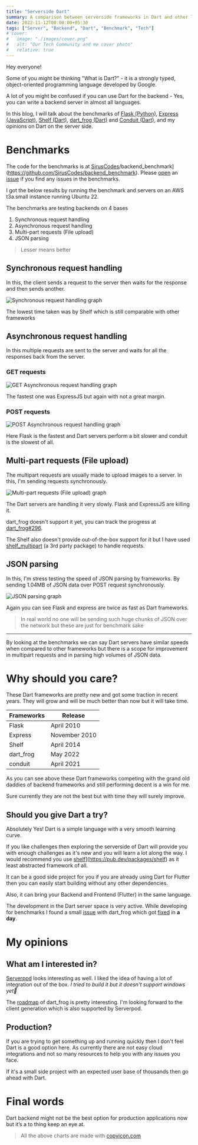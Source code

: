 ```yaml
---
title: "Serverside Dart"
summary: A comparison between serverside frameworks in Dart and other languages
date: 2022-11-12T00:00:00+05:30
tags: ["Server", "Backend", "Dart", "Benchmark", "Tech"]
# cover:
#   image: "./images/cover.png"
#   alt: "Our Tech Community and me cover photo"
#   relative: true
---
```


Hey everyone!

Some of you might be thinking "What is Dart?" - it is a strongly typed, object-oriented programming language developed by Google.

A lot of you might be confused if you can use Dart for the backend - Yes, you can write a backend server in almost all languages.

In this blog, I will talk about the benchmarks of [Flask (Python)](https://flask.palletsprojects.com/en/2.2.x/), [Express (JavaScript)](https://expressjs.com/), [Shelf (Dart)](https://pub.dev/packages/shelf), [dart_frog (Dart)](https://dartfrog.vgv.dev/) and [Conduit (Dart)](https://j4qfrost.gitbook.io/conduit/), and my opinions on Dart on the server side.

# Benchmarks

The code for the benchmarks is at [SirusCodes](https://github.com/SirusCodes/backend_benchmark)/backend_benchmark](https://github.com/SirusCodes/backend_benchmark). Please [open](https://github.com/SirusCodes/backend_benchmark/issues/new) an [issue](https://github.com/SirusCodes/backend_benchmark/issues/new) if you find any issues in the benchmarks.

I got the below results by running the benchmark and servers on an AWS t3a.small instance running Ubuntu 22.

The benchmarks are testing backends on 4 bases

1. Synchronous request handling
2. Asynchronous request handling
3. Multi-part requests (File upload)
4. JSON parsing

> Lesser means better

## Synchronous request handling

In this, the client sends a request to the server then waits for the response and then sends another.

![Synchronous request handling graph](images/benchmarks/sync.svg)

The lowest time taken was by Shelf which is still comparable with other frameworks

## Asynchronous request handling

In this multiple requests are sent to the server and waits for all the responses back from the server.

### GET requests

![GET Asynchronous request handling graph](images/benchmarks/async-get.svg)

The fastest one was ExpressJS but again with not a great margin.

### POST requests

![POST Asynchronous request handling graph](images/benchmarks/async-post.svg)

Here Flask is the fastest and Dart servers perform a bit slower and conduit is the slowest of all.

## Multi-part requests (File upload)

The multipart requests are usually made to upload images to a server. In this, I'm sending requests synchronously.

![Multi-part requests (File upload) graph](images/benchmarks/multipart.svg)

The Dart servers are handling it very slowly. Flask and ExpressJS are killing it.

dart_frog doesn't support it yet, you can track the progress at [dart_frog#296](https://github.com/VeryGoodOpenSource/dart_frog/issues/296).

The Shelf also doesn't provide out-of-the-box support for it but I have used [shelf_multipart](https://pub.dev/packages/shelf_multipart) (a 3rd party package) to handle requests.

## JSON parsing

In this, I'm stress testing the speed of JSON parsing by frameworks. By sending 1.04MB of JSON data over POST request synchronously.

![JSON parsing graph](images/benchmarks/json.svg)

Again you can see Flask and express are twice as fast as Dart frameworks.

> In real world no one will be sending such huge chunks of JSON over the network but these are just for benchmark sake

---

By looking at the benchmarks we can say Dart servers have similar speeds when compared to other frameworks but there is a scope for improvement in multipart requests and in parsing high volumes of JSON data.

# Why should you care?

These Dart frameworks are pretty new and got some traction in recent years. They will grow and will be much better than now but it will take time.

| Frameworks | Release       |
| ---------- | ------------- |
| Flask      | April 2010    |
| Express    | November 2010 |
| Shelf      | April 2014    |
| dart_frog  | May 2022      |
| conduit    | April 2021    |

As you can see above these Dart frameworks competing with the grand old daddies of backend frameworks and still performing decent is a win for me.

Sure currently they are not the best but with time they will surely improve.

## Should you give Dart a try?

Absolutely Yes! Dart is a simple language with a very smooth learning curve.

If you like challenges then exploring the serverside of Dart will provide you with enough challenges as it's new and you will learn a lot along the way. I would recommend you use [shelf](https://pub.dev/packages/shelf)](https://pub.dev/packages/shelf) as it least abstracted framework of all.

It can be a good side project for you if you are already using Dart for Flutter then you can easily start building without any other dependencies.

Also, it can bring your Backend and Frontend (Flutter) in the same language.

The development in the Dart server space is very active. While developing for benchmarks I found a small [issue](https://github.com/VeryGoodOpenSource/dart_frog/issues/409) with dart_frog which got [fixed](https://github.com/VeryGoodOpenSource/dart_frog/pull/411/) in **a day**.

# My opinions

## What am I interested in?

[Serverpod](serverpod.dev) looks interesting as well. I liked the idea of having a lot of integration out of the box. _I tried to build it but it doesn't support windows yet🥲_

The [roadmap](https://dartfrog.vgv.dev/docs/roadmap) of dart_frog is pretty interesting. I'm looking forward to the client generation which is also supported by Serverpod.

## Production?

If you are trying to get something up and running quickly then I don't feel Dart is a good option here. As currently there are not easy cloud integrations and not so many resources to help you with any issues you face.

If it's a small side project with an expected user base of thousands then go ahead with Dart.

# Final words

Dart backend might not be the best option for production applications now but it’s a to thing keep an eye at.

> All the above charts are made with [copyicon.com](https://copyicon.com/)
